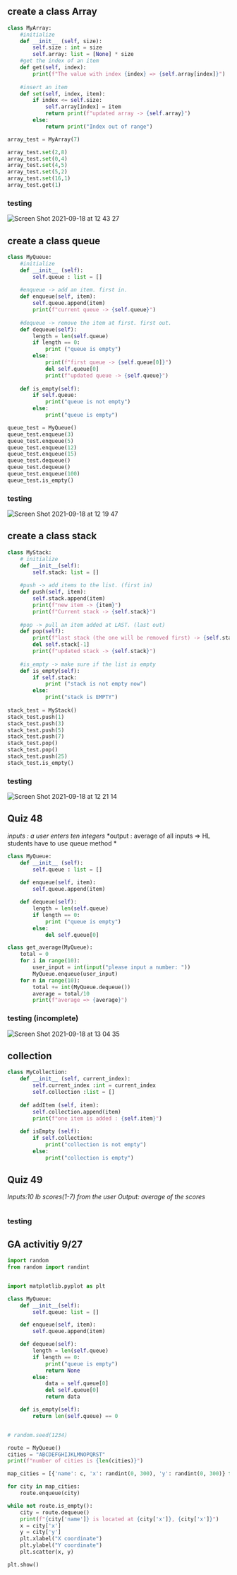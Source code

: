 ## create a class Array

```py
class MyArray:
    #initialize
    def __init__ (self, size):
        self.size : int = size
        self.array: list = [None] * size
    #get the index of an item
    def get(self, index):
        print(f"The value with index {index} => {self.array[index]}")
    
    #insert an item
    def set(self, index, item):
        if index <= self.size:
            self.array[index] = item
            return print(f"updated array -> {self.array}")
        else:
            return print("Index out of range")

array_test = MyArray(7)

array_test.set(2,8)
array_test.set(0,4)
array_test.set(4,5)
array_test.set(5,2)
array_test.set(16,1)
array_test.get(1)

```
### testing

![Screen Shot 2021-09-18 at 12 43 27](https://user-images.githubusercontent.com/60457723/133871477-a7980be1-ed30-4684-af4a-38f0f95402e6.png)


## create a class queue

```py
class MyQueue:
    #initialize
    def __init__ (self):
        self.queue : list = []
    
    #enqueue -> add an item. first in.
    def enqueue(self, item):
        self.queue.append(item)
        print(f"current queue -> {self.queue}")
    
    #dequeue -> remove the item at first. first out.
    def dequeue(self):
        length = len(self.queue)
        if length == 0:
            print ("queue is empty")
        else:
            print(f"first queue -> {self.queue[0]}")
            del self.queue[0]
            print(f"updated queue -> {self.queue}")
            
    def is_empty(self):
        if self.queue:
            print("queue is not empty")
        else:
            print("queue is empty")

queue_test = MyQueue()
queue_test.enqueue(3)
queue_test.enqueue(5)
queue_test.enqueue(12)
queue_test.enqueue(15)
queue_test.dequeue()
queue_test.dequeue()
queue_test.enqueue(100)
queue_test.is_empty()
```
### testing

![Screen Shot 2021-09-18 at 12 19 47](https://user-images.githubusercontent.com/60457723/133870832-837dde3c-acb5-4b42-9a75-f4bd52c386d0.png)


## create a class stack

```py
class MyStack:
    # initialize
    def __init__(self):
        self.stack: list = []
    
    #push -> add items to the list. (first in)
    def push(self, item):
        self.stack.append(item)
        print(f"new item -> {item}")
        print(f"Current stack -> {self.stack}")
    
    #pop -> pull an item added at LAST. (last out)
    def pop(self):
        print(f"last stack (the one will be removed first) -> {self.stack[-1]}")
        del self.stack[-1] 
        print(f"updated stack -> {self.stack}")
    
    #is_empty -> make sure if the list is empty 
    def is_empty(self):
        if self.stack:
            print ("stack is not empty now")
        else:
            print("stack is EMPTY")
        
stack_test = MyStack()
stack_test.push(1)
stack_test.push(3)
stack_test.push(5)
stack_test.push(7)
stack_test.pop()
stack_test.pop()
stack_test.push(25)
stack_test.is_empty()
```

### testing

![Screen Shot 2021-09-18 at 12 21 14](https://user-images.githubusercontent.com/60457723/133870886-ce57710d-34cf-4568-a5b1-ca69487258de.png)


## Quiz 48
*inputs : a user enters ten integers*
*output : average of all inputs => HL students have to use queue method *

```.py
class MyQueue:
    def __init__ (self):
        self.queue : list = []
    
    def enqueue(self, item):
        self.queue.append(item)

    def dequeue(self):
        length = len(self.queue)
        if length == 0:
            print ("queue is empty")
        else:
            del self.queue[0]

class get_average(MyQueue):
    total = 0
    for i in range(10):
        user_input = int(input("please input a number: "))
        MyQueue.enqueue(user_input)
    for n in range(10):
        total += int(MyQueue.dequeue())
        average = total/10
        print(f"average => {average}")
 ```
 
 ### testing (incomplete)
 ![Screen Shot 2021-09-18 at 13 04 35](https://user-images.githubusercontent.com/60457723/133871921-2e261001-8e90-4459-a541-f926f9d6a102.png)

## collection 

```.py
class MyCollection:
    def __init__ (self, current_index):
        self.current_index :int = current_index
        self.collection :list = []
    
    def addItem (self, item):
        self.collection.append(item)
        print(f"one item is added : {self.item}")
        
    def isEmpty (self):
        if self.collection:
            print("collection is not empty")
        else:
            print("collection is empty")
```

## Quiz 49
*Inputs:10 Ib scores(1-7) from the user*
*Output: average of the scores*

```.py

```

### testing 


## GA activitiy 9/27

```.py
import random
from random import randint


import matplotlib.pyplot as plt

class MyQueue:
    def __init__(self):
        self.queue: list = []

    def enqueue(self, item):
        self.queue.append(item)

    def dequeue(self):
        length = len(self.queue)
        if length == 0:
            print("queue is empty")
            return None
        else:
            data = self.queue[0]
            del self.queue[0]
            return data

    def is_empty(self):
        return len(self.queue) == 0


# random.seed(1234)

route = MyQueue()
cities = "ABCDEFGHIJKLMNOPQRST"
print(f"number of cities is {len(cities)}")

map_cities = [{'name': c, 'x': randint(0, 300), 'y': randint(0, 300)} for c in cities]

for city in map_cities:
    route.enqueue(city)

while not route.is_empty():
    city = route.dequeue()
    print(f"{city['name']} is located at {city['x']}, {city['x']}")
    x = city['x']
    y = city['y']
    plt.xlabel("X coordinate")
    plt.ylabel("Y coordinate")
    plt.scatter(x, y)

plt.show()

```
